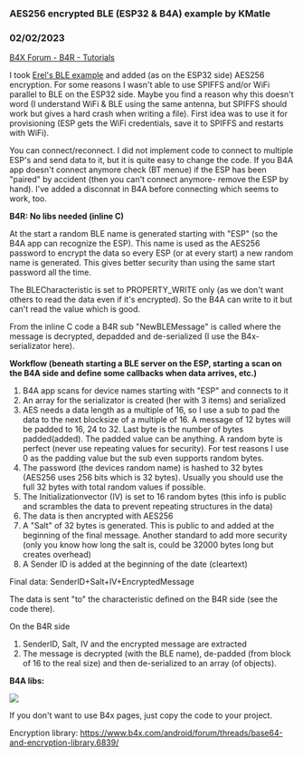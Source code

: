 ### AES256 encrypted BLE (ESP32 & B4A) example by KMatle
### 02/02/2023
[B4X Forum - B4R - Tutorials](https://www.b4x.com/android/forum/threads/145872/)

I took [Erel's BLE example](https://www.b4x.com/android/forum/threads/b4x-ble-2-bluetooth-low-energy.59937/#content) and added (as on the ESP32 side) AES256 encryption. For some reasons I wasn't able to use SPIFFS and/or WiFi parallel to BLE on the ESP32 side. Maybe you find a reason why this doesn't word (I understand WiFi & BLE using the same antenna, but SPIFFS should work but gives a hard crash when writing a file). First idea was to use it for provisioning (ESP gets the WiFi credentials, save it to SPIFFS and restarts with WiFi).  
  
You can connect/reconnect. I did not implement code to connect to multiple ESP's and send data to it, but it is quite easy to change the code. If you B4A app doesn't connect anymore check (BT menue) if the ESP has been "paired" by accident (then you can't connect anymore- remove the ESP by hand). I've added a disconnat in B4A before connecting which seems to work, too.  
  
**B4R: No libs needed (inline C)**  
  
At the start a random BLE name is generated starting with "ESP" (so the B4A app can recognize the ESP). This name is used as the AES256 password to encrypt the data so every ESP (or at every start) a new random name is generated. This gives better security than using the same start password all the time.  
  
The BLECharacteristic is set to PROPERTY\_WRITE only (as we don't want others to read the data even if it's encrypted). So the B4A can write to it but can't read the value which is good.  
  
From the inline C code a B4R sub "NewBLEMessage" is called where the message is decrypted, depadded and de-serialized (I use the B4x-serializator here).  
  
**Workflow (beneath starting a BLE server on the ESP, starting a scan on the B4A side and define some callbacks when data arrives, etc.)**  
  
1. B4A app scans for device names starting with "ESP" and connects to it  
2. An array for the serializator is created (her with 3 items) and serialized  
3. AES needs a data length as a multiple of 16, so I use a sub to pad the data to the next blocksize of a multiple of 16. A message of 12 bytes will be padded to 16, 24 to 32. Last byte is the number of bytes padded(added). The padded value can be anything. A random byte is perfect (never use repeating values for security). For test reasons I use 0 as the padding value but the sub even supports random bytes.  
4. The password (the devices random name) is hashed to 32 bytes (AES256 uses 256 bits which is 32 bytes). Usually you should use the full 32 bytes with total random values if possible.  
5. The Initializationvector (IV) is set to 16 random bytes (this info is public and scrambles the data to prevent repeating structures in the data)  
6. The data is then ancrypted with AES256  
6. A "Salt" of 32 bytes is generated. This is public to and added at the beginning of the final message. Another standard to add more security (only you know how long the salt is, could be 32000 bytes long but creates overhead)  
7. A Sender ID is added at the beginning of the date (cleartext)  
  
Final data: SenderID+Salt+IV+EncryptedMessage   
  
The data is sent "to" the characteristic defined on the B4R side (see the code there).  
  
On the B4R side  
  
1. SenderID, Salt, IV and the encrypted message are extracted  
2. The message is decrypted (with the BLE name), de-padded (from block of 16 to the real size) and then de-serialized to an array (of objects).  
  
**B4A libs:**  
  
![](https://www.b4x.com/android/forum/attachments/138836)  
  
If you don't want to use B4x pages, just copy the code to your project.  
  
Encryption library: <https://www.b4x.com/android/forum/threads/base64-and-encryption-library.6839/>